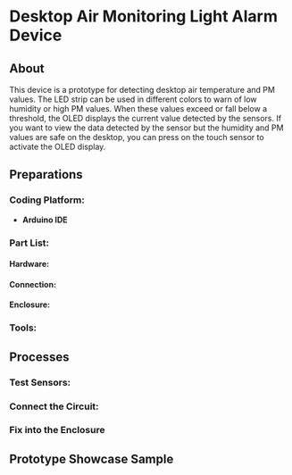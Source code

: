 # Desktop Air Monitoring Light Alarm Device
## About
This device is a prototype for detecting desktop air temperature and PM values. The LED strip can be used in different colors to warn of low humidity or high PM values.
When these values exceed or fall below a threshold, the OLED displays the current value detected by the sensors. 
If you want to view the data detected by the sensor but the humidity and PM values are safe on the desktop, you can press on the touch sensor to activate the OLED display.
## Preparations
### Coding Platform:
* **Arduino IDE**
### Part List:
#### Hardware:
#### Connection:
#### Enclosure:
### Tools:
## Processes
### Test Sensors:
### Connect the Circuit:
### Fix into the Enclosure
## Prototype Showcase Sample
